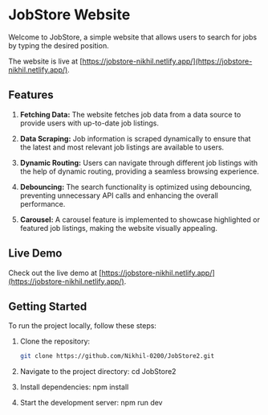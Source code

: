 # JobStore Website

Welcome to JobStore, a simple website that allows users to search for jobs by typing the desired position. 

The website is live at [https://jobstore-nikhil.netlify.app/](https://jobstore-nikhil.netlify.app/).

## Features

1. **Fetching Data:** The website fetches job data from a data source to provide users with up-to-date job listings.

2. **Data Scraping:** Job information is scraped dynamically to ensure that the latest and most relevant job listings are available to users.

3. **Dynamic Routing:** Users can navigate through different job listings with the help of dynamic routing, providing a seamless browsing experience.

4. **Debouncing:** The search functionality is optimized using debouncing, preventing unnecessary API calls and enhancing the overall performance.

5. **Carousel:** A carousel feature is implemented to showcase highlighted or featured job listings, making the website visually appealing.

## Live Demo

Check out the live demo at [https://jobstore-nikhil.netlify.app/](https://jobstore-nikhil.netlify.app/).

## Getting Started

To run the project locally, follow these steps:

1. Clone the repository:
   ```bash
   git clone https://github.com/Nikhil-0200/JobStore2.git

2. Navigate to the project directory:
cd JobStore2

3. Install dependencies:
npm install

4. Start the development server:
npm run dev

